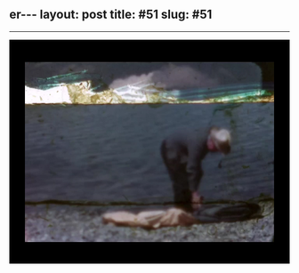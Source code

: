 er---
layout: post
title: #51
slug: #51
---
---
<p class="description" style="text-align: center;">
<img src="/assets/danilo-luna-archives-14.jpg" />
  <br>
  <br>
